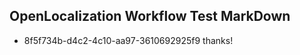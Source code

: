 ## OpenLocalization Workflow Test MarkDown
* 8f5f734b-d4c2-4c10-aa97-3610692925f9 thanks!

<!--HONumber=Jul16_HO5-->


